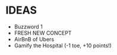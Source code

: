 # IDEAS

- Buzzword 1
- FRESH NEW CONCEPT
- AirBnB of Ubers
- Gamify the Hospital (-1 toe, +10 points!)
